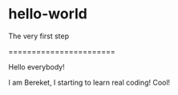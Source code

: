 # hello-world
The very first step

=======================

Hello everybody!

I am Bereket, I starting to learn real coding! Cool!
